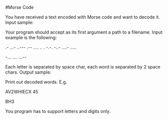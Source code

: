 #Morse Code

 You have received a text encoded with Morse code and want to decode it.
Input sample:

Your program should accept as its first argument a path to a filename. Input example is the following:

.- ...- ..--- .-- .... .. . -.-. -..-  ....- .....

-... .... ...--

Each letter is separated by space char, each word is separated by 2 space chars.
Output sample:

Print out decoded words. E.g.

AV2WHIECX 45

BH3

You program has to support letters and digits only. 
